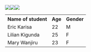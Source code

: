 <table>
<tr>
<th>Name of student</th>
<th>Age</th>
<th>Gender</th>
</tr>
<tr>
<td>Eric Karisa</td>
<td>22</td>
<td>M</td>
</tr>
<tr>
<td>Lilian Kigunda</td>
<td>25</td>
<td>F</td>
</tr>
<tr>
<td>Mary Wanjiru</td>
<td>23</td>
<td>F</td>
</tr>
<img src="image1.jpg">
<image src="image2.jpg">
<image src="image3.jpg">
